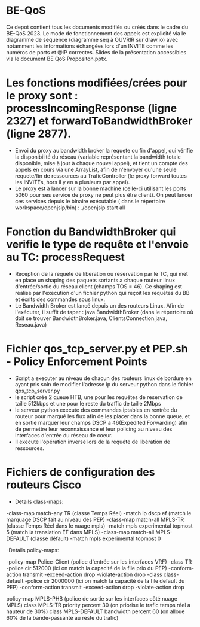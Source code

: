 # BE-QoS

Ce depot contient tous les documents modifiés ou créés dans le cadre du BE-QoS 2023. Le mode de fonctionnement des appels est explicité via le diagramme de sequence (diagramme seq à OUVRIR sur draw.io) avec notamment les informations échangées lors d'un INVITE comme les numéros de ports et @IP correctes. Slides de la présentation accessibles via le document BE QoS Propositon.pptx.

# Les fonctions modifiées/crées pour le proxy sont : processIncomingResponse (ligne 2327) et forwardToBandwidthBroker (ligne 2877). 
- Envoi du proxy au bandwidth broker la requete ou fin d'appel, qui vérifie la disponibilité du réseau (variable représentant la bandwidth totale disponible, mise à jour à chaque nouvel appel), et tient un compte des appels en cours via une ArrayList, afin de n'envoyer qu'une seule requete/fin de ressources au TraficController (le proxy forward toutes les INVITEs, hors il y en a plusieurs par appel). 
- Le proxy est à lancer sur la bonne machine (celle-ci utilisant les ports 5060 pour ses service de proxy ne peut plus être client). On peut lancer ces services depuis le binaire exécutable ( dans le répertoire workspace/openjsip/bin) : ./openjsip start all


# Fonction du BandwidthBroker qui verifie le type de requête et l'envoie au TC: processRequest
- Reception de la requete de liberation ou reservation par le TC, qui met en place un shaping des paquets sortants a chaque routeur linux d'entrée/sortie du réseau client (champs TOS = 46). Ce shaping est réalisé par l'execution d'un fichier python qui reçoit les requêtes du BB et écrits des commandes sous linux. 
- Le Bandwidth Broker est lancé depuis un des routeurs Linux. Afin de l'exécuter, il suffit de taper : java BandwidthBroker   (dans le répertoire où doit se trouver BandwidthBroker.java, ClientsConnection.java, Reseau.java)

# Fichier qos_tcp_server.py et PEP.sh - Policy Enforcement Points
- Script a executer au niveau de chacun des routeurs linux de bordure en ayant pris soin de modifier l'adresse ip du serveur python dans le fichier qos_tcp_server.py
- le script crée 2 queue HTB, une pour les requêtes de reservation de taille 512kbps et une pour le reste du traffic de taille 2Mbps
- le serveur python execute des commandes iptables en rentrée du routeur pour marqué les flux afin de les placer dans la bonne queue, et en sortie marquer leur champs DSCP a 46(Expedited Forwarding) afin de permettre leur reconnaissance et leur policing au niveau des interfaces d'entrée du réseau de coeur.
- Il execute l'opération inverse lors de la requête de libération de ressources.

# Fichiers de configuration des routeurs Cisco
- Details class-maps:

-class-map match-any TR (classe Temps Réel)
-match ip dscp ef (match le marquage DSCP fait au niveau des PEP)
-class-map match-all MPLS-TR (classe Temps Réel dans le nuage mpls)
-match mpls experimental topmost 5 (match la translation EF dans MPLS)
-class-map match-all MPLS-DEFAULT (classe défault)
-match mpls experimental topmost 0

-Details policy-maps:

-policy-map Police-Client (police d'entrée sur les interfaces VRF)
-class TR 
-police cir 512000 (ici on match la capacité de la file prio du PEP)
-conform-action transmit
-exceed-action drop
-violate-action drop
-class class-default
-police cir 2000000 (ici on match la capacité de la file default du PEP)
-conform-action transmit
-exceed-action drop
-violate-action drop

policy-map MPLS-PHB (police de sortie sur les interfaces côté nuage MPLS)
class MPLS-TR 
priority percent 30 (on priorise le trafic temps réel a hauteur de 30%)
class MPLS-DEFAULT
bandwidth percent 60 (on alloue 60% de la bande-passante au reste du trafic)

